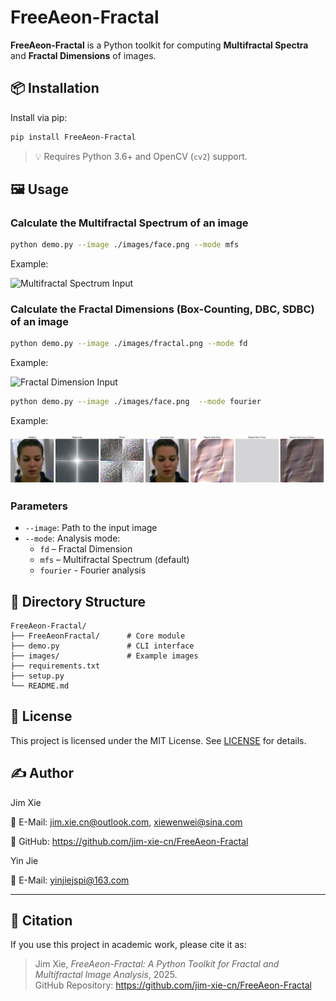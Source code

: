 # FreeAeon-Fractal

**FreeAeon-Fractal** is a Python toolkit for computing **Multifractal Spectra** and **Fractal Dimensions** of images.

## 📦 Installation

Install via pip:

```bash
pip install FreeAeon-Fractal
```

> 💡 Requires Python 3.6+ and OpenCV (`cv2`) support.

## 🖼 Usage

### Calculate the **Multifractal Spectrum** of an image

```bash
python demo.py --image ./images/face.png --mode mfs
```

Example:

![Multifractal Spectrum Input](https://github.com/jim-xie-cn/FreeAeon-Fractal/raw/main/images/mfs.png)

### Calculate the **Fractal Dimensions** (Box-Counting, DBC, SDBC) of an image

```bash
python demo.py --image ./images/fractal.png --mode fd
```

Example:

![Fractal Dimension Input](https://github.com/jim-xie-cn/FreeAeon-Fractal/raw/main/images/fd.png)

```bash
python demo.py --image ./images/face.png  --mode fourier
```

Example:

![Fractal Dimension Input](https://github.com/jim-xie-cn/FreeAeon-Fractal/raw/main/images/fourier.png)


### Parameters

- `--image`: Path to the input image  
- `--mode`: Analysis mode:  
  - `fd` – Fractal Dimension  
  - `mfs` – Multifractal Spectrum (default)
  - `fourier` - Fourier analysis

## 📁 Directory Structure

```
FreeAeon-Fractal/
├── FreeAeonFractal/      # Core module
├── demo.py               # CLI interface
├── images/               # Example images
├── requirements.txt
├── setup.py
└── README.md
```

## 📄 License

This project is licensed under the MIT License. See [LICENSE](https://github.com/jim-xie-cn/FreeAeon-Fractal/blob/main/LICENSE) for details.

## ✍️ Author

Jim Xie  

📧 E-Mail: jim.xie.cn@outlook.com, xiewenwei@sina.com

🔗 GitHub: https://github.com/jim-xie-cn/FreeAeon-Fractal

Yin Jie

📧 E-Mail: yinjiejspi@163.com

---

## 🧠 Citation

If you use this project in academic work, please cite it as:

> Jim Xie, *FreeAeon-Fractal: A Python Toolkit for Fractal and Multifractal Image Analysis*, 2025.  
> GitHub Repository: https://github.com/jim-xie-cn/FreeAeon-Fractal
